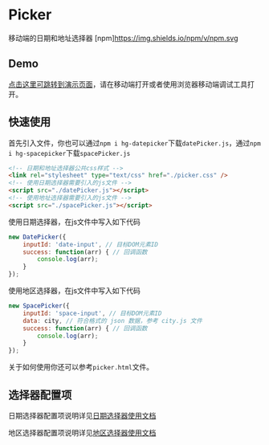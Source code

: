 # Picker
移动端的日期和地址选择器
[npm]https://img.shields.io/npm/v/npm.svg
## Demo
[点击这里可跳转到演示页面](https://hamger.github.io/demo/picker/picker.html)，请在移动端打开或者使用浏览器移动端调试工具打开。 
## 快速使用 
首先引入文件，你也可以通过`npm i hg-datepicker`下载`datePicker.js`，通过`npm i hg-spacepicker`下载`spacePicker.js`
```html
<!-- 日期和地址选择器公共css样式 -->
<link rel="stylesheet" type="text/css" href="./picker.css" />
<!-- 使用日期选择器需要引入的js文件 -->
<script src="./datePicker.js"></script>
<!-- 使用地址选择器需要引入的js文件 -->
<script src="./spacePicker.js"></script>
```
使用日期选择器，在js文件中写入如下代码
```js
new DatePicker({
    inputId: 'date-input', // 目标DOM元素ID
    success: function(arr) { // 回调函数
        console.log(arr);
    }
});
```
使用地区选择器，在js文件中写入如下代码
```js
new SpacePicker({
    inputId: 'space-input', // 目标DOM元素ID
    data: city, // 符合格式的 json 数据，参考 city.js 文件
    success: function(arr) { // 回调函数
        console.log(arr);
    }
});
```
关于如何使用你还可以参考`picker.html`文件。
## 选择器配置项
日期选择器配置项说明详见[日期选择器使用文档](https://github.com/hamger/Picker/blob/master/datePicker/README.md)

地区选择器配置项说明详见[地区选择器使用文档](https://github.com/hamger/Picker/blob/master/spacePicker/README.md)
